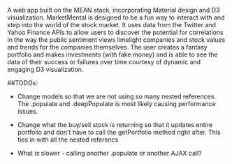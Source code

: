 A web app built on the MEAN stack, incorporating Material design and D3 visualization.  MarketMental is designed to be a fun way to interact with and step into the world of the stock market.  It uses data from the Twitter and Yahoo Finance APIs to allow users to discover the potential for correlations in the way the public sentiment views limelight companies and stock values and trends for the companies themselves.  The user creates a fantasy portfolio and makes investments (with fake money) and is able to see the data of their success or failures over time courtesy of dynamic and engaging D3 visualization.




##TODOs:
* Change models so that we are not using so many nested references. The .populate and .deepPopulate is most likely causing performance issues.

* Change what the buy/sell stock is returning so that it updates entire portfolio and don't have to call the getPortfolio method right after. This ties in with all the nested referencs

* What is slower - calling another .populate or another AJAX call?
